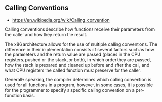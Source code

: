 ## Calling Conventions

- https://en.wikipedia.org/wiki/Calling_convention

Calling conventions describe how functions receive their parameters from the caller and how they return the result.

The x86 architecture allows for the use of multiple calling conventions. 
The difference in their implementation consists of several factors such as how the parameters and the return value are passed (placed in the CPU registers, pushed on the stack, or both), in which order they are passed, how the stack is prepared and cleaned up before and after the call, and what CPU registers the called function must preserve for the caller.

Generally speaking, the compiler determines which calling convention is used for all functions in a program, however, in some cases, it is possible for the programmer to specify a specific calling convention on a per-function basis.


